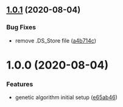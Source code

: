 ## [1.0.1](https://github.com/jeantimex/genetic-algorithm/compare/v1.0.0...v1.0.1) (2020-08-04)


### Bug Fixes

* remove .DS_Store file ([a4b714c](https://github.com/jeantimex/genetic-algorithm/commit/a4b714cef13c41855c010116f2b23979b3317850))

# 1.0.0 (2020-08-04)


### Features

* genetic algorithm initial setup ([e65ab46](https://github.com/jeantimex/genetic-algorithm/commit/e65ab462ab4801ab0ce44c2170be9545b129d23a))
